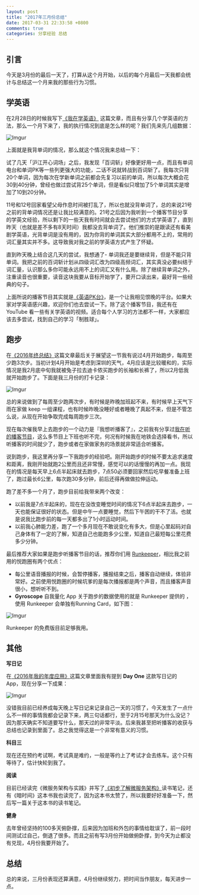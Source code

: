 ```yaml
---
layout: post
title: "2017年三月份总结"
date: 2017-03-31 22:33:58 +0800
comments: true
categories: 分享经验 总结
---
```


## 引言

今天是3月份的最后一天了，打算从这个月开始，以后的每个月最后一天我都会统计与总结这一个月来我的那些行为习惯。

## 学英语

在2月28日的时候我写下[《我在学英语》](http://blog.forecho.com/i-am-learning-english.html) 这篇文章，而且有分享几个学英语的方法，那么一个月下来了，我的执行情况到底是怎么样的呢？我们先来先几组数据：

![Imgur](http://i.imgur.com/nAMJEVMl.png)

上面就是我背单词的情况，那么就这个情况我来总结一下：

<!--more-->

试了几天「沪江开心词场」之后，我发现「百词斩」好像更好用一点，而且有单词电台和单词PK等一些列更强大的功能，二话不说就转战到百词斩了。我每次只背20个单词，因为每次在学新单词之前都会先复习以前的单词，所以每次大概会花30到40分钟，曾经也做过尝试背25个单词，但是看似只增加了5个单词其实是增加了10到20分钟。

11号和12号回家看望父母作息时间被打乱了，所以也就没背单词了，总的来说21号之前的背单词情况还是让我比较满意的。21号之后因为我听到一个播客节目分享的学英文经验，所以剩下的一些天我有时间就会去尝试他们的方式学英语了，直到昨天（也就是差不多有8天时间）我都没去背单词了。他们推崇的是跟读还有看美剧学英语，光背单词是没有用的，因为你背的单词其实大部分都用不上的，常用的词汇量其实并不多。这导致我对我之前的学英语方式产生了怀疑。

直到昨天晚上结合这几天的尝试，我想通了- 单词我还是要继续背，但是不能只背单词。我把之前的百词斩计划从四级词汇改为四级高频词汇，其实真没必要纠结于词汇量，认识那么多你可能永远用不上的词汇又有什么用。除了继续背单词之外，注重读音也很重要，读音这块我要从音标开始学了，要开口读出来，最好背一些经典的句子。

上面所说的播客节目其实就是[《英语PK台》](http://www.ximalaya.com/zhubo/19463186/)，是一个让我相见恨晚的平台。如果大家对学英语感兴趣，欢迎你们也去尝试一下。除了这个播客节目，我还有在 YouTube 看一些有关学英语的视频。适合每个人学习的方法都不一样，大家都应该去多尝试，找到自己的学习「制胜球」。

## 跑步

在[《2016年终总结》](http://blog.forecho.com/review-of-2016.htm)这篇文章最后关于展望这一节我有说过4月开始跑步，每周至少跑3次步。当初计划4月开始是考虑到深圳的天气，4月应该是比较暖和的，实际情况是我2月底中旬我就被兔子拉去迪卡侬买跑步的长袖和长裤了，所以2月低我就开始跑步了。下面是我三月份的打卡记录：

![Imgur](http://i.imgur.com/hzblgxKl.png)

总的来说做到了每周至少跑两次步，有时候是昨晚加班起不来，有时候早上天气下雨在家做 keep 一组课程，也有时候昨晚没睡好或者睡晚了真起不来，但是不管怎么说，从现在开始争取完成每周跑步三次。

现在每次催我早上去跑步的一个动力是『我想听播客了』，之前我有分享过[我在听的播客节目](http://blog.forecho.com/im-listening-to-podcasts.html)，这么多节目上下班也听不完，何况有时候我在地铁会选择看书，所以听播客的时间就少了，跑步或者在家做家务的场景就非常适合听播客。

说到跑步，我这里再分享一下我跑步的经验吧。刚开始跑步的时候不要太追求速度和距离，我刚开始就跑2公里而且还非常慢，感觉可以的话慢慢的再加一点。我现在的情况是每天早上6点半起床就去跑步，7点50必须要回家然后吃早餐准备上班了，跑过最长6公里，每次跑30多分钟，前后还得再做做拉伸运动。

跑了差不多一个月了，跑步目前给我带来两个改变：

- 以前我是7点半起床的，现在在没改变睡觉时间的情况下6点半起床去跑步，一天也能保证很好的状态。但是中午一点要睡觉，然后下午困的干不了活。也就是说我比跑步前的每一天都多出了1小时运动时间。
- 以前我心肺能力差，跑了一个多月现在不敢说变化有多大，但是心里起码对自己身体有了一定的了解，知道自己也能跑多少公里，知道自己最短每公里花费多少分钟。

最后推荐大家如果是跑步听播客节目的话，推荐你们用 [Runkeeper](https://3li3.com/app/view?id=107075)，相比我之前用的悦跑圈有两个优点：

- 每公里语音播报的时候，会暂停播客，播报结束之后，播客自动继续，体验非常好。之前使用悦跑圈的时候坑爹的是每次播报都是两个声音，而且播客声音很小，想听听不到。
- **Gyroscope** 自我量化 App 关于跑步的数据使用的就是 Runkeeper 提供的 ，使用 Runkeeper 会单独有Running Card，如下图：

![Imgur](http://i.imgur.com/Td6mhCDl.png)


Runkeeper 的免费版目前足够我用。

## 其他

**写日记**

在[《2016年我的年度应用》](http://blog.forecho.com/2016-my-annual-app.html)这篇文章里面我有提到 **Day One** 这款写日记的 App，现在分享一下成果：

![Imgur](http://i.imgur.com/OOq0662l.png)

没错我目前已经养成每天晚上写日记来记录自己一天的习惯了，今天发生了一点什么不一样的事情我都会记录下来，两三句话都行，至于2月15号那天为什么没记？因为那天确实不知道要写什么，那天过的非常平淡。后来我甚至把听播客的收获与总结也记录到里面了。总之我觉得这是一个非常有意义的习惯。

**科目三**

现在还在预约考试啊，考试真是难约，一般是等约上了考试才会去练车。这个只有等待了，估计快轮到我了。

**阅读**

目前已经读完《微服务架构与实践》并写了[《初步了解微服务架构》](http://blog.forecho.com/Initial-understanding-of-micro-service-architecture.html)读书笔记，还有《暗时间》这本书我也读完了，因为这本书太赞了，所以我要好好准备一下，然后写一篇关于这本书的读书笔记。

**健身**

去年曾经坚持的100多天俯卧撑，后来因为加班和外包的事情给耽误了，前一段时间测试过自己，倒退了很多。而且之前有写3月份开始做俯卧撑，到今天为止都没有兑现，4月份我要开始了。

## 总结

总的来说，三月份表现还算满意，4月份继续努力，把时间当作朋友，每天进步一点。
